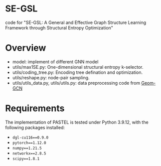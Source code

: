 # SE-GSL
code for "SE-GSL: A General and Effective Graph Structure Learning Framework through Structural Entropy Optimization"

# Overview
- model: implement of different GNN model
- utils/max1SE.py: One-dimensional structural entropy k-selector.
- utils/coding_tree.py: Encoding tree defination and optimization.
- utils/reshape.py: node-pair sampling.
- utils/utils_data.py, utils/utils.py: data preprocessing code from [Geom-GCN](https://github.com/graphdml-uiuc-jlu/geom-gcn)

# Requirements
The implementation of PASTEL is tested under Python 3.9.12, with the following packages installed:
* `dgl-cu116==0.9.0`
* `pytorch==1.12.0`
* `numpy==1.21.5`
* `networkx==2.8.5`
* `scipy==1.8.1`
